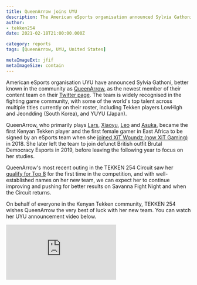 ```yaml
---
title: QueenArrow joins UYU
description: The American eSports organisation announced Sylvia Gathoni, better known in the community as QueenArrow, as the newest member of their content team.
author:
- tekken254
date: 2021-02-18T21:00:00.000Z

category: reports
tags: [QueenArrow, UYU, United States]

metaImageExt: jfif
metaImageSize: contain
---
```

American eSports organisation UYU have announced Sylvia Gathoni, better known in the community as [QueenArrow](/circuit/tekken/profile.html?id=4455946), as the newest member of their content team on their [Twitter page](https://twitter.com/UYU/status/1362814560751747074). The team is widely recognised in the fighting game community, with some of the world's top talent across multiple titles currently on their roster, including Tekken players LowHigh and Jeondding (South Korea), and YUYU (Japan).

QueenArrow, who primarily plays [Lars](/guides/character.html?view=lars), [Xiaoyu](/guides/character.html?view=xiaoyu), [Leo](/guides/character.html?view=leo) and [Asuka](/guides/character.html?view=asuka), became the first Kenyan Tekken player and the first female gamer in East Africa to be signed by an eSports team when she [joined XiT Woundz (now XiT Gaming)](/news/2018/05/14/queenarrow-xit-woundz) in 2018. She later left the team to join defunct British outfit Brutal Democracy Esports in 2019, before leaving the following year to focus on her studies.

QueenArrow's most recent outing in the TEKKEN 254 Circuit saw her [qualify for Top 8](https://smash.gg/tournament/savanna-fgc-2020-qualifier-2-tekken-254-circuit-rampage-series/event/tekken-254-circuit-season-4/overview) for the first time in the competition, and with well-established names on her new team, we can expect her to continue improving and pushing for better results on Savanna Fight Night and when the Circuit returns.

<aside>
    <p>On behalf of everyone in the Kenyan Tekken community, TEKKEN 254 wishes QueenArrow the very best of luck with her new team. You can watch her UYU announcement video below.</p>
    <div class="video-container d-flex justify-content-center mb-3">
        <iframe class="video-showcase" src="https://www.youtube.com/embed/mj4jd_MvGg0" frameborder="0" allow="autoplay; encrypted-media" allowfullscreen></iframe>
    </div>
<aside>